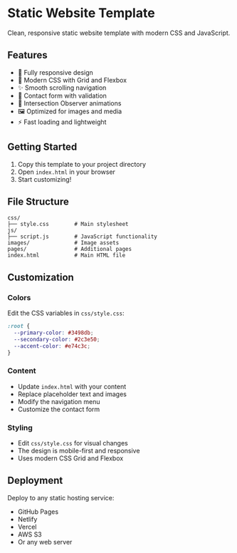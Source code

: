 # Static Website Template

Clean, responsive static website template with modern CSS and JavaScript.

## Features

- 📱 Fully responsive design
- 🎨 Modern CSS with Grid and Flexbox
- ✨ Smooth scrolling navigation
- 📝 Contact form with validation
- 🎯 Intersection Observer animations
- 🖼️ Optimized for images and media
- ⚡ Fast loading and lightweight

## Getting Started

1. Copy this template to your project directory
2. Open `index.html` in your browser
3. Start customizing!

## File Structure

```
css/
├── style.css        # Main stylesheet
js/
├── script.js        # JavaScript functionality
images/              # Image assets
pages/               # Additional pages
index.html           # Main HTML file
```

## Customization

### Colors
Edit the CSS variables in `css/style.css`:
```css
:root {
  --primary-color: #3498db;
  --secondary-color: #2c3e50;
  --accent-color: #e74c3c;
}
```

### Content
- Update `index.html` with your content
- Replace placeholder text and images
- Modify the navigation menu
- Customize the contact form

### Styling
- Edit `css/style.css` for visual changes
- The design is mobile-first and responsive
- Uses modern CSS Grid and Flexbox

## Deployment

Deploy to any static hosting service:
- GitHub Pages
- Netlify
- Vercel
- AWS S3
- Or any web server